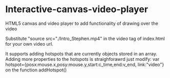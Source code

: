 # Interactive-canvas-video-player
HTML5 canvas and video player to add functionality of drawing over the video

Substitute "source src="./Intro_Stephen.mp4" in the video tag of index.html for your own video url.

It supports adding hotspots that are currently objects stored in an array. Adding more properties  to the hotspots
is straighforawrd just modify: var hotspot={posx:mouse.x,posy:mouse.y,start:c_time,end:v_end, link:"video"} on the function addHotspot()
